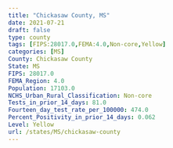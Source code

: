 ```yaml
---
title: "Chickasaw County, MS"
date: 2021-07-21
draft: false
type: county
tags: [FIPS:28017.0,FEMA:4.0,Non-core,Yellow]
categories: [MS]
County: Chickasaw County
State: MS
FIPS: 28017.0
FEMA_Region: 4.0
Population: 17103.0
NCHS_Urban_Rural_Classification: Non-core
Tests_in_prior_14_days: 81.0
Fourteen_day_test_rate_per_100000: 474.0
Percent_Positivity_in_prior_14_days: 0.062
Level: Yellow
url: /states/MS/chickasaw-county
---
```



